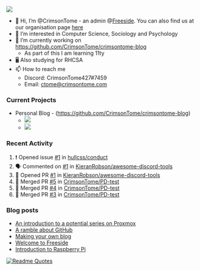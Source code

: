 <!--![Anurag's GitHub stats](https://github-readme-stats.vercel.app/api?username=crimsontome&show_icons=true&theme=dark)-->
![](https://komarev.com/ghpvc/?username=crimsontome&color=66ffcc)
- 👋 Hi, I’m @CrimsonTome - an admin @[Freeside](https://freeside.co.uk). You can also find us at our organisation page [here](https://github.com/freesidehull)
- 👀 I’m interested in Computer Science, Sociology and Psychology
- 🌱 I’m currently working on <https://github.com/CrimsonTome/crimsontome-blog>
  - As part of this I am learning 11ty
- 🖥️ Also studying for RHCSA 
- 📫 How to reach me
  - Discord: CrimsonTome427#7459
  - Email: <ctome@crimsontome.com>

### Current Projects
- Personal Blog - (<https://github.com/CrimsonTome/crimsontome-blog>)
  - ![](https://img.shields.io/github/last-commit/crimsontome/crimsontome-blog?color=green)
  - ![](https://img.shields.io/github/languages/code-size/crimsontome/crimsontome-blog)

### Recent Activity
<!--START_SECTION:activity-->
1. ❗️ Opened issue [#1](https://github.com/hullcss/conduct/issues/1) in [hullcss/conduct](https://github.com/hullcss/conduct)
2. 🗣 Commented on [#1](https://github.com/KieranRobson/awesome-discord-tools/issues/1) in [KieranRobson/awesome-discord-tools](https://github.com/KieranRobson/awesome-discord-tools)
3. 💪 Opened PR [#1](https://github.com/KieranRobson/awesome-discord-tools/pull/1) in [KieranRobson/awesome-discord-tools](https://github.com/KieranRobson/awesome-discord-tools)
4. 🎉 Merged PR [#5](https://github.com/CrimsonTome/PD-test/pull/5) in [CrimsonTome/PD-test](https://github.com/CrimsonTome/PD-test)
5. 🎉 Merged PR [#4](https://github.com/CrimsonTome/PD-test/pull/4) in [CrimsonTome/PD-test](https://github.com/CrimsonTome/PD-test)
6. 🎉 Merged PR [#3](https://github.com/CrimsonTome/PD-test/pull/3) in [CrimsonTome/PD-test](https://github.com/CrimsonTome/PD-test)
<!--END_SECTION:activity-->

### Blog posts

<!-- BLOG-POST-LIST:START -->
- [An introduction to a potential series on Proxmox](https://crimsontome.netlify.app/posts/PVE/)
- [A ramble about GitHub](https://crimsontome.netlify.app/posts/a-ramble-on-github/)
- [Making your own blog](https://crimsontome.netlify.app/posts/making-your-own-blog/)
- [Welcome to Freeside](https://crimsontome.netlify.app/posts/introduction-to-freeside/)
- [Introduction to Raspberry Pi](https://crimsontome.netlify.app/posts/raspi-intro/)
<!-- BLOG-POST-LIST:END -->

[![Readme Quotes](https://quotes-github-readme.vercel.app/api?type=horizontal&theme=dark)](https://github.com/piyushsuthar/github-readme-quotes)
<br>
